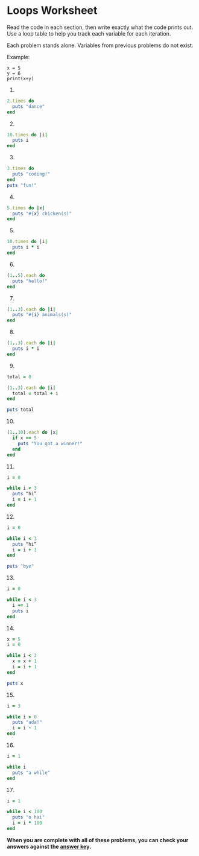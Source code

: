 # Loops Worksheet

Read the code in each section, then write exactly what the code prints out. Use a loop table to help you track each variable for each iteration.

Each problem stands alone. Variables from previous problems do not exist.

Example:
```
x = 5
y = 6
print(x+y)
```


1.
```ruby
2.times do
  puts "dance"
end
```

2.
```ruby
10.times do |i|
  puts i
end
```

3.
```ruby
3.times do
  puts "coding!"
end
puts "fun!"
```

4.
```ruby
5.times do |x|
  puts "#{x} chicken(s)"
end
```

5.
```ruby
10.times do |i|
  puts i * i
end

```

6.
```ruby
(1..5).each do
  puts "hello!"
end
```

7.
```ruby
(1..3).each do |i|
  puts "#{i} animals(s)"
end
```

8.
```ruby
(1..3).each do |i|
  puts i * i
end
```

9.
```ruby
total = 0

(1..3).each do |i|
  total = total + i
end

puts total
```

10.
```ruby
(1..10).each do |x|
  if x == 5
    puts "You got a winner!"
  end
end
```

11.
```ruby
i = 0

while i < 3
  puts “hi”
  i = i + 1
end
```

12.
```ruby
i = 0

while i < 3
  puts “hi”
  i = i + 1
end

puts "bye"
```

13.
```ruby
i = 0

while i < 3
  i += 1
  puts i
end
```

14.
```ruby
x = 5
i = 0

while i < 3
  x = x + 1
  i = i + 1
end

puts x
```

15.
```ruby
i = 3

while i > 0
  puts "ada!"
  i = i - 1
end
```

16.
```ruby
i = 1

while i
  puts "a while"
end
```

17.
```ruby
i = 1

while i < 100
  puts "o hai"
  i = i * 100
end
```

**When you are complete with all of these problems, you can check your answers against the [answer key](../assignments/loops-worksheet-answers.md).**
